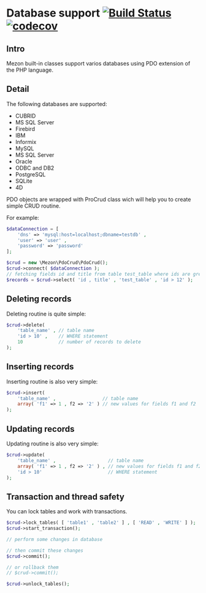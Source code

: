 # Database support [![Build Status](https://travis-ci.com/alexdodonov/mezon-pdocrud.svg?branch=master)](https://travis-ci.com/alexdodonov/mezon-pdocrud) [![codecov](https://codecov.io/gh/alexdodonov/mezon-pdocrud/branch/master/graph/badge.svg)](https://codecov.io/gh/alexdodonov/mezon-pdocrud)
## Intro
Mezon built-in classes support varios databases using PDO extension of the PHP language.

## Detail
The following databases are supported:

- CUBRID
- MS SQL Server
- Firebird
- IBM
- Informix
- MySQL
- MS SQL Server
- Oracle
- ODBC and DB2
- PostgreSQL
- SQLite
- 4D

PDO objects are wrapped with ProCrud class wich will help you to create simple CRUD routine.

For example:

```PHP
$dataConnection = [
    'dns' => 'mysql:host=localhost;dbname=testdb' , 
    'user' => 'user' ,
    'password' => 'password'
];

$crud = new \Mezon\PdoCrud\PdoCrud();
$crud->connect( $dataConnection );
// fetching fields id and title from table test_table where ids are greater than 12
$records = $crud->select( 'id , title' , 'test_table' , 'id > 12' );
```

## Deleting records

Deleting routine is quite simple:

```PHP
$crud->delete( 
	'table_name' , // table name
	'id > 10' ,    // WHERE statement
	10             // number of records to delete
);
```

## Inserting records

Inserting routine is also very simple:

```PHP
$crud->insert( 
	'table_name' ,                 // table name
	array( 'f1' => 1 , f2 => '2' ) // new values for fields f1 and f2
);
```

## Updating records

Updating routine is also very simple:

```PHP
$crud->update( 
	'table_name' ,                   // table name
	array( 'f1' => 1 , f2 => '2' ) , // new values for fields f1 and f2
	'id > 10'                        // WHERE statement
);
```

## Transaction and thread safety

You can lock tables and work with transactions.

```PHP
$crud->lock_tables( [ 'table1' , 'table2' ] , [ 'READ' , 'WRITE' ] );
$crud->start_transaction();

// perform some changes in database

// then commit these changes
$crud->commit();

// or rollback them
// $crud->commit();

$crud->unlock_tables();
```